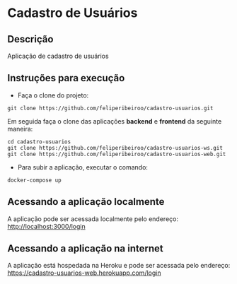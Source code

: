 # Cadastro de Usuários
## Descrição
Aplicação de cadastro de usuários

## Instruções para execução
- Faça o clone do projeto:
```
git clone https://github.com/feliperibeiroo/cadastro-usuarios.git
```

Em seguida faça o clone das aplicações <b>backend</b> e <b>frontend</b> da seguinte maneira:

```
cd cadastro-usuarios
git clone https://github.com/feliperibeiroo/cadastro-usuarios-ws.git
git clone https://github.com/feliperibeiroo/cadastro-usuarios-web.git
```

- Para subir a aplicação, executar o comando:
```
docker-compose up
```

## Acessando a aplicação localmente
A aplicação pode ser acessada localmente pelo endereço: <a href="http://localhost:3000/login">http://localhost:3000/login</a>

## Acessando a aplicação na internet
A aplicação está hospedada na Heroku e pode ser acessada pelo endereço: <a href="https://cadastro-usuarios-web.herokuapp.com/login">https://cadastro-usuarios-web.herokuapp.com/login</a>
